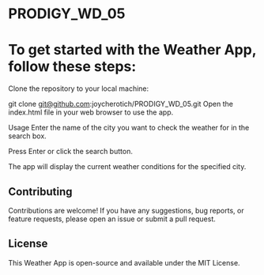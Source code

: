 # PRODIGY_WD_05
# To get started with the Weather App, follow these steps:

Clone the repository to your local machine:


git clone git@github.com:joycherotich/PRODIGY_WD_05.git
Open the index.html file in your web browser to use the app.

Usage
Enter the name of the city you want to check the weather for in the search box.

Press Enter or click the search button.

The app will display the current weather conditions for the specified city.

## Contributing
Contributions are welcome! If you have any suggestions, bug reports, or feature requests, please open an issue or submit a pull request.

## License
This Weather App is open-source and available under the MIT License.


